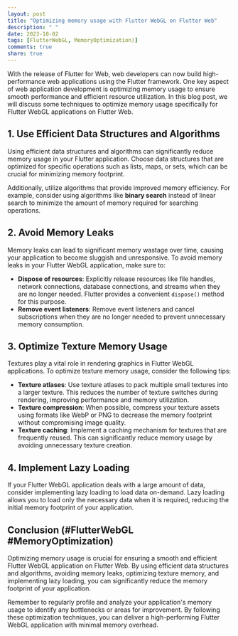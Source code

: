 ```yaml
---
layout: post
title: "Optimizing memory usage with Flutter WebGL on Flutter Web"
description: " "
date: 2023-10-02
tags: [FlutterWebGL, MemoryOptimization)]
comments: true
share: true
---
```


With the release of Flutter for Web, web developers can now build high-performance web applications using the Flutter framework. One key aspect of web application development is optimizing memory usage to ensure smooth performance and efficient resource utilization. In this blog post, we will discuss some techniques to optimize memory usage specifically for Flutter WebGL applications on Flutter Web.

## 1. **Use Efficient Data Structures and Algorithms**

Using efficient data structures and algorithms can significantly reduce memory usage in your Flutter application. Choose data structures that are optimized for specific operations such as lists, maps, or sets, which can be crucial for minimizing memory footprint.

Additionally, utilize algorithms that provide improved memory efficiency. For example, consider using algorithms like **binary search** instead of linear search to minimize the amount of memory required for searching operations.

## 2. **Avoid Memory Leaks**

Memory leaks can lead to significant memory wastage over time, causing your application to become sluggish and unresponsive. To avoid memory leaks in your Flutter WebGL application, make sure to:

- **Dispose of resources**: Explicitly release resources like file handles, network connections, database connections, and streams when they are no longer needed. Flutter provides a convenient `dispose()` method for this purpose.
- **Remove event listeners**: Remove event listeners and cancel subscriptions when they are no longer needed to prevent unnecessary memory consumption.

## 3. **Optimize Texture Memory Usage**

Textures play a vital role in rendering graphics in Flutter WebGL applications. To optimize texture memory usage, consider the following tips:

- **Texture atlases**: Use texture atlases to pack multiple small textures into a larger texture. This reduces the number of texture switches during rendering, improving performance and memory utilization.
- **Texture compression**: When possible, compress your texture assets using formats like WebP or PNG to decrease the memory footprint without compromising image quality.
- **Texture caching**: Implement a caching mechanism for textures that are frequently reused. This can significantly reduce memory usage by avoiding unnecessary texture creation.

## 4. **Implement Lazy Loading**

If your Flutter WebGL application deals with a large amount of data, consider implementing lazy loading to load data on-demand. Lazy loading allows you to load only the necessary data when it is required, reducing the initial memory footprint of your application.

## Conclusion (#FlutterWebGL #MemoryOptimization)

Optimizing memory usage is crucial for ensuring a smooth and efficient Flutter WebGL application on Flutter Web. By using efficient data structures and algorithms, avoiding memory leaks, optimizing texture memory, and implementing lazy loading, you can significantly reduce the memory footprint of your application.

Remember to regularly profile and analyze your application's memory usage to identify any bottlenecks or areas for improvement. By following these optimization techniques, you can deliver a high-performing Flutter WebGL application with minimal memory overhead.
